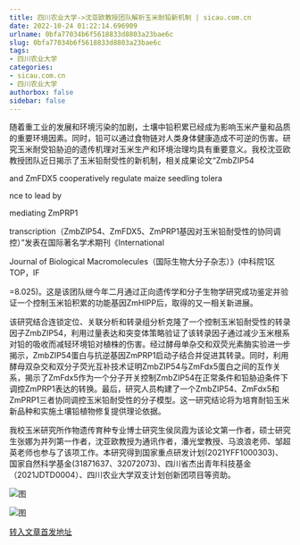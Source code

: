 ```yaml
---
title: 四川农业大学->沈亚欧教授团队解析玉米耐铅新机制 | sicau.com.cn
date: 2022-10-24 01:22:14.696909
urlname: 0bfa77034b6f5618833d8803a23bae6c
slug: 0bfa77034b6f5618833d8803a23bae6c
tags: 
- 四川农业大学
categories:
- sicau.com.cn
- 四川农业大学
authorbox: false
sidebar: false
---
```

随着重工业的发展和环境污染的加剧，土壤中铅积累已经成为影响玉米产量和品质的重要环境因素。同时，铅可以通过食物链对人类身体健康造成不可逆的伤害。研究玉米耐受铅胁迫的遗传机理对玉米生产和环境治理均具有重要意义。我校沈亚欧教授团队近日揭示了玉米铅耐受性的新机制，相关成果论文“ZmbZIP54

and ZmFDX5 cooperatively regulate maize seedling tolera
<!--more-->
nce to lead by

mediating ZmPRP1

transcription（ZmbZIP54、ZmFDX5、ZmPRP1基因对玉米铅耐受性的协同调控）”发表在国际著名学术期刊《International

Journal of Biological Macromolecules（国际生物大分子杂志）》(中科院1区TOP，IF

=8.025)。这是该团队继今年二月通过正向遗传学和分子生物学研究成功鉴定并验证一个控制玉米铅积累的功能基因ZmHIPP后，取得的又一相关新进展。

该研究结合连锁定位、关联分析和转录组分析克隆了一个控制玉米铅耐受性的转录因子ZmbZIP54，利用过量表达和突变体策略验证了该转录因子通过减少玉米根系对铅的吸收而减轻环境铅对植株的伤害。经过酵母单杂交和双荧光素酶实验进一步揭示，ZmbZIP54蛋白与抗逆基因ZmPRP1启动子结合并促进其转录。同时，利用酵母双杂交和双分子荧光互补技术证明ZmbZIP54与ZmFdx5蛋白之间的互作关系，揭示了ZmFdx5作为一个分子开关控制ZmbZIP54在正常条件和铅胁迫条件下调控ZmPRP1表达的转换。最后，研究人员构建了一个ZmbZIP54、ZmFdx5和ZmPRP1三者协同调控玉米铅耐受性的分子模型。这一研究结论将为培育耐铅玉米新品种和实施土壤铅植物修复提供理论依据。

我校玉米研究所作物遗传育种专业博士研究生侯凤霞为该论文第一作者，硕士研究生张娜为并列第一作者，沈亚欧教授为通讯作者，潘光堂教授、马浪浪老师、邹超英老师也参与了该项工作。本研究得到国家重点研发计划(2021YFF1000303)、国家自然科学基金(31871637、32072073)、四川省杰出青年科技基金（2021JDTD0004）、四川农业大学双支计划创新团项目等资助。

![图](https://news.sicau.edu.cn/__local/C/E8/49/0A28E7F88D01FD8047AF75C71BD_C0C30D84_3C816.png)

![图](https://news.sicau.edu.cn/__local/6/D3/D7/623C2B937832BD49B2359981C42_F42687B1_41479.png)

[转入文章首发地址](https://news.sicau.edu.cn/info/1078/69891.htm)